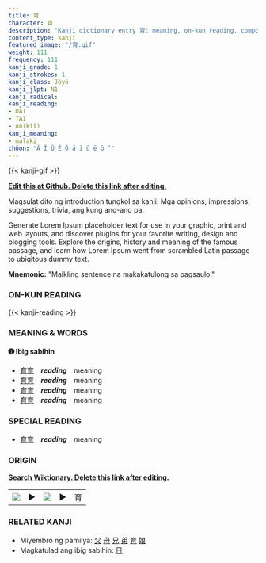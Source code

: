 ```yaml
---
title: 育
character: 育
description: "Kanji dictionary entry 育: meaning, on-kun reading, compounds, origin, related kanji"
content_type: kanji
featured_image: "/育.gif"
weight: 111
frequency: 111
kanji_grade: 1
kanji_strokes: 1
kanji_class: Jōyō
kanji_jlpt: N1
kanji_radical: 
kanji_reading: 
- DAI
- TAI
- oo(kii)
kanji_meaning:
- malaki
chōon: "Ā Ī Ū Ē Ō ā ī ū ē ō ’"
---
```

[//]: # (Don't edit the line below. Kanji animated GIF code is automatically generated.)
{{< kanji-gif >}}

[//]: # (Edit below this line.)

**[Edit this at Github. Delete this link after editing.](https://github.com/tim0g/tim/tree/main/content/kanji/育/index.md)**

Magsulat dito ng introduction tungkol sa kanji. Mga opinions, impressions, suggestions, trivia, ang kung ano-ano pa.

Generate Lorem Ipsum placeholder text for use in your graphic, print and web layouts, and discover plugins for your favorite writing, design and blogging tools. Explore the origins, history and meaning of the famous passage, and learn how Lorem Ipsum went from scrambled Latin passage to ubiqitous dummy text.
 
**Mnemonic:** "Maikling sentence na makakatulong sa pagsaulo."

### ON-KUN READING

[//]: # (Don't edit the line below. ON-KUN READING code is automatically generated.)
{{< kanji-reading >}}

### MEANING & WORDS

#### ➊ **Ibig sabihin**
  - [育](../育)[育](../育)　***reading***　meaning
  - [育](../育)[育](../育)　***reading***　meaning
  - [育](../育)[育](../育)　***reading***　meaning
  - [育](../育)[育](../育)　***reading***　meaning

### SPECIAL READING
  - [育](../育)[育](../育)　***reading***　meaning

### ORIGIN

**[Search Wiktionary. Delete this link after editing.](https://wiktionary.org/wiki/育)**
<table class="kanji-table"><tr><td>
<img src="60px-育-bronze.svg.png">
</td><td>▶</td><td>
<img src="60px-育-oracle.svg.png">
</td><td>▶</td>
<td class="kanji-origin">育</td>
</tr></table>

### RELATED KANJI
- Miyembro ng pamilya: [父](../父) [母](../母) [兄](../兄) [弟](../弟) [育](../育) [娘](../娘)
- Magkatulad ang ibig sabihin: [日](../日)
